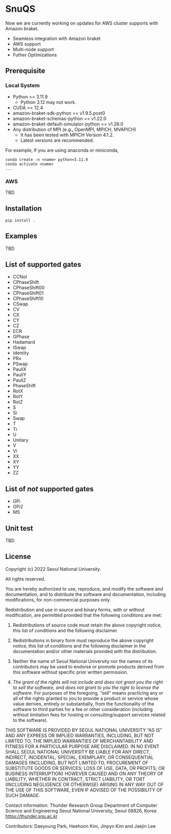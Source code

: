 # SnuQS

Now we are currently working on updates for AWS cluster supports with Amazon braket.
- Seamless integration with Amazon braket
- AWS support
- Multi-node support
- Futher Optimizations


## Prerequisite
### Local System

- Python >= 3.11.9
    * Python 3.12 may not work.
- CUDA >= 12.4
- amazon-braket-sdk-python == v1.9.5.post0
- amazon-braket-schemas-python == v1.22.0
- amazon-braket-default-simulator-python ==  v1.26.0
- Any distribution of MPI (e.g., OpenMPI, MPICH, MVAPICH)
    * It has been tested with MPICH Version 4.1.2.
    * Latest versions are recommended.

For example, if you are using anaconda or miniconda,
```
conda create -n <name> python=3.11.9
conda activate <name>
...
```

### AWS
TBD

## Installation
```
pip install .
```

## Examples
TBD

## List of supported gates
 - CCNot
 - CPhaseShift
 - CPhaseShift00
 - CPhaseShift01
 - CPhaseShift10
 - CSwap
 - CV
 - CX
 - CY
 - CZ
 - ECR
 - GPhase
 - Hadamard
 - ISwap
 - Identity
 - PRx
 - PSwap
 - PauliX
 - PauliY
 - PauliZ
 - PhaseShift
 - RotX
 - RotY
 - RotZ
 - S
 - Si
 - Swap
 - T
 - Ti
 - U
 - Unitary
 - V
 - Vi
 - XX
 - XY
 - YY
 - ZZ

## List of *not* supported gates
 - GPi
 - GPi2
 - MS

## Unit test
TBD

## License
Copyright (c) 2022 Seoul National University.
    
All rights reserved.

You are hereby authorized to use, reproduce, and modify the software and documentation, and
to distribute the software and documentation, including modifications, for non-commercial 
purposes only.

Redistribution and use in source and binary forms, with or without modification, are 
permitted provided that the following conditions are met:

1. Redistributions of source code must retain the above copyright notice, this list of 
conditions and the following disclaimer.

2. Redistributions in binary form must reproduce the above copyright notice, this list of 
conditions and the following disclaimer in the documentation and/or other materials provided 
with the distribution.

3. Neither the name of Seoul National University nor the names of its contributors may be
used to endorse or promote products derived from this software without specific prior 
written permission.

4. *The grant of the rights will not include and does not grant you the right to sell the 
software, and does not grant to you the right to license the software*. For purposes of the 
foregoing, “sell” means practicing any or all of the rights granted to you to provide a 
product or service whose value derives, entirely or substantially, from the functionality
of the software to third parties for a fee or other consideration (including without 
limitation fees for hosting or consulting/support services related to the software).

THIS SOFTWARE IS PROVIDED BY SEOUL NATIONAL UNIVERSITY “AS IS” AND ANY EXPRESS OR IMPLIED 
WARRANTIES, INCLUDING, BUT NOT LIMITED TO, THE IMPLIED WARRANTIES OF MERCHANTABILITY AND
FITNESS FOR A PARTICULAR PURPOSE ARE DISCLAIMED. IN NO EVENT SHALL SEOUL NATIONAL UNIVERSITY 
BE LIABLE FOR ANY DIRECT, INDIRECT, INCIDENTAL, SPECIAL, EXEMPLARY, OR CONSEQUENTIAL DAMAGES 
(INCLUDING, BUT NOT LIMITED TO, PROCUREMENT OF SUBSTITUTE GOODS OR SERVICES; LOSS OF USE, 
DATA, OR PROFITS; OR BUSINESS INTERRUPTION) HOWEVER CAUSED AND ON ANY THEORY OF LIABILITY, 
WHETHER IN CONTRACT, STRICT LIABILITY, OR TORT (INCLUDING NEGLIGENCE OR OTHERWISE) ARISING 
IN ANY WAY OUT OF THE USE OF THIS SOFTWARE, EVEN IF ADVISED OF THE POSSIBILITY OF SUCH 
DAMAGE.

Contact information:
Thunder Research Group
Department of Computer Science and Engineering
Seoul National University, Seoul 08826, Korea
https://thunder.snu.ac.kr

Contributors:
Daeyoung Park, Heehoon Kim, Jinpyo Kim and Jaejin Lee
